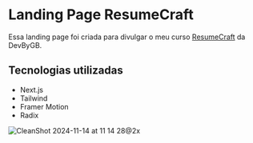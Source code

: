 # Landing Page ResumeCraft

Essa landing page foi criada para divulgar o meu curso [ResumeCraft](https://www.devbygb.com/courses/next-14-na-pratica-crie-uma-aplicacao-full-stack/details) da DevByGB.

## Tecnologias utilizadas

- Next.js
- Tailwind
- Framer Motion
- Radix

![CleanShot 2024-11-14 at 11 14 28@2x](https://github.com/user-attachments/assets/2fb6e38e-fc9f-410f-99cc-5a0cb617fdb0)
